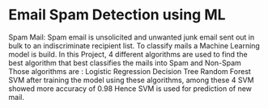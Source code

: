 # Email Spam Detection using ML
Spam Mail: Spam email is unsolicited and unwanted junk email sent out in bulk to an indiscriminate recipient list.
To classify mails a Machine Learning model is build.
In this Project, 4 different algorithms are used to find the best algorithm that best classifies the mails into Spam and Non-Spam
Those algorithms are :
Logistic Regression
Decision Tree
Random Forest
SVM
after training the model using these algorithms, among these 4 SVM showed more accuracy of 0.98
Hence SVM is used for prediction of new mail.
